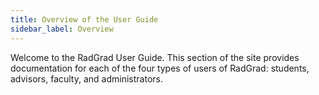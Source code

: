 ```yaml
---
title: Overview of the User Guide
sidebar_label: Overview
---
```


Welcome to the RadGrad User Guide. This section of the site provides documentation for each of the four types of users of RadGrad: students, advisors, faculty, and administrators.
